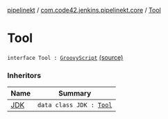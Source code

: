 [pipelinekt](../index.md) / [com.code42.jenkins.pipelinekt.core](index.md) / [Tool](./-tool.md)

# Tool

`interface Tool : `[`GroovyScript`](../com.code42.jenkins.pipelinekt.core.writer/-groovy-script/index.md) [(source)](https://github.com/code42/pipelinekt/tree/master/core/src/main/kotlin/com/code42/jenkins/pipelinekt/core/Tool.kt#L5)

### Inheritors

| Name | Summary |
|---|---|
| [JDK](../com.code42.jenkins.pipelinekt.internal.tools/-j-d-k/index.md) | `data class JDK : `[`Tool`](./-tool.md) |
